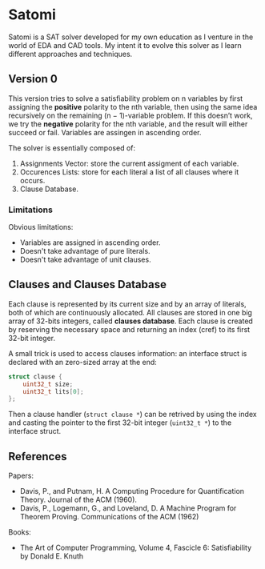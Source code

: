 # Satomi

Satomi is a SAT solver developed for my own education as I venture in the world
of EDA and CAD tools. My intent it to evolve this solver as I learn different
approaches and techniques. 

## Version 0
This version tries to solve a satisfiability problem on n variables by first 
assigning the **positive** polarity to the nth variable, then using the same
idea recursively on the remaining (n − 1)-variable problem. If this doesn’t 
work, we try the **negative** polarity for the nth variable, and the result will
either succeed or fail. Variables are assingen in ascending order.

The solver is essentially composed of:
1. Assignments Vector: store the current assigment of each variable.
2. Occurences Lists: store for each literal a list of all clauses where it occurs.
3. Clause Database.

### Limitations
Obvious limitations:
* Variables are assigned in ascending order.
* Doesn't take advantage of pure literals.
* Doesn't take advantage of unit clauses.

## Clauses and Clauses Database
Each clause is represented by its current size and by an array of literals,
both of which are continuously allocated. All clauses are stored in one big array
of 32-bits integers, called **clauses database**. Each clause is created by 
reserving the necessary space and returning an index (cref) to its first 32-bit
integer.

A small trick is used to access clauses information: an interface struct is
declared with an zero-sized array at the end:

```c
struct clause {
	uint32_t size;
	uint32_t lits[0];
};
```

Then a clause handler (`struct clause *`) can be retrived by using the index and
casting the pointer to the first 32-bit integer (`uint32_t *`) to the interface
struct.

## References
Papers:
* Davis, P., and Putnam, H. A Computing Procedure for Quantification Theory. 
  Journal of the ACM (1960).
* Davis, P., Logemann, G., and Loveland, D. A Machine Program for Theorem Proving.
  Communications of the ACM (1962) 

Books:
* The Art of Computer Programming, Volume 4, Fascicle 6: Satisfiability by 
  Donald E. Knuth 

